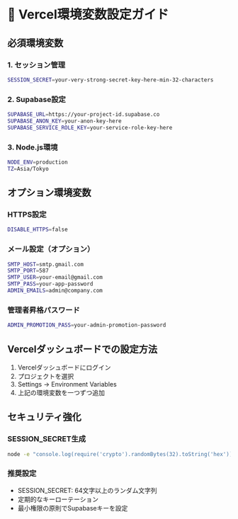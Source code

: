 # 🔧 Vercel環境変数設定ガイド

## 必須環境変数

### 1. セッション管理
```bash
SESSION_SECRET=your-very-strong-secret-key-here-min-32-characters
```

### 2. Supabase設定
```bash
SUPABASE_URL=https://your-project-id.supabase.co
SUPABASE_ANON_KEY=your-anon-key-here
SUPABASE_SERVICE_ROLE_KEY=your-service-role-key-here
```

### 3. Node.js環境
```bash
NODE_ENV=production
TZ=Asia/Tokyo
```

## オプション環境変数

### HTTPS設定
```bash
DISABLE_HTTPS=false
```

### メール設定（オプション）
```bash
SMTP_HOST=smtp.gmail.com
SMTP_PORT=587
SMTP_USER=your-email@gmail.com
SMTP_PASS=your-app-password
ADMIN_EMAILS=admin@company.com
```

### 管理者昇格パスワード
```bash
ADMIN_PROMOTION_PASS=your-admin-promotion-password
```

## Vercelダッシュボードでの設定方法

1. Vercelダッシュボードにログイン
2. プロジェクトを選択
3. Settings → Environment Variables
4. 上記の環境変数を一つずつ追加

## セキュリティ強化

### SESSION_SECRET生成
```bash
node -e "console.log(require('crypto').randomBytes(32).toString('hex'))"
```

### 推奨設定
- SESSION_SECRET: 64文字以上のランダム文字列
- 定期的なキーローテーション
- 最小権限の原則でSupabaseキーを設定
